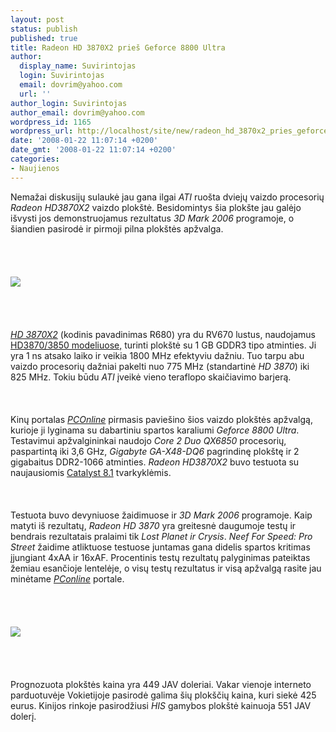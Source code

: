 ```yaml
---
layout: post
status: publish
published: true
title: Radeon HD 3870X2 prieš Geforce 8800 Ultra
author:
  display_name: Suvirintojas
  login: Suvirintojas
  email: dovrim@yahoo.com
  url: ''
author_login: Suvirintojas
author_email: dovrim@yahoo.com
wordpress_id: 1165
wordpress_url: http://localhost/site/new/radeon_hd_3870x2_pries_geforce_8800_ultra/
date: '2008-01-22 11:07:14 +0200'
date_gmt: '2008-01-22 11:07:14 +0200'
categories:
- Naujienos
---
```

<p>Nemažai diskusijų sulaukė jau gana ilgai <i>ATI</i> ruošta dviejų vaizdo procesorių <i>Radeon HD3870X2</i> vaizdo plokštė. Besidomintys šia plokšte jau galėjo išvysti jos demonstruojamus rezultatus <i>3D Mark 2006</i> programoje, o šiandien pasirodė ir pirmoji pilna plokštės apžvalga.<br />
<br><br />
<br><br><img src="http://img137.imageshack.us/img137/9587/3870x2abm9.jpg"><br><br />
<br><br />
<br><a class="ns" href="http://www.technews.lt/index.php?id=Kas&amp;Id=884"><i>HD 3870X2</i></a> (kodinis pavadinimas R680) yra du RV670 lustus, naudojamus <a class="ns" href="http://www.technews.lt/index.php?id=Kas&amp;Id=533">HD3870/3850 modeliuose,</a> turinti plokštė su 1 GB GDDR3 tipo atminties. Ji yra 1 ns atsako laiko ir veikia 1800 MHz efektyviu dažniu. Tuo tarpu abu vaizdo procesorių dažniai pakelti nuo 775 MHz (standartinė <i>HD 3870</i>) iki 825 MHz. Tokiu būdu <i>ATI</i> įveikė vieno teraflopo skaičiavimo barjerą.<br />
<br><br />
<br>Kinų portalas <a class="ns" href="http://www.pconline.com.cn/diy/graphics/reviews/0801/1210234.html"><i>PCOnline</i></a> pirmasis paviešino šios vaizdo plokštės apžvalgą, kurioje ji lyginama su dabartiniu spartos karaliumi <i>Geforce 8800 Ultra</i>. Testavimui apžvalgininkai naudojo <i>Core 2 Duo QX6850</i> procesorių, paspartintą iki 3,6 GHz, <i>Gigabyte GA-X48-DQ6</i> pagrindinę plokštę ir 2 gigabaitus DDR2-1066 atminties. <i>Radeon HD3870X2</i> buvo testuota su naujausiomis <a class="ns" href="http://www.technews.lt/index.php?id=Kas&amp;Id=895">Catalyst 8.1</a> tvarkyklėmis.<br />
<br><br />
<br>Testuota buvo devyniuose žaidimuose ir <i>3D Mark 2006</i> programoje. Kaip matyti iš rezultatų, <i>Radeon HD 3870</i> yra greitesnė daugumoje testų ir bendrais rezultatais pralaimi tik <i>Lost Planet ir Crysis</i>. <i>Neef For Speed: Pro Street</i> žaidime atliktuose testuose juntamas gana didelis spartos kritimas įjungiant 4xAA ir 16xAF. Procentinis testų rezultatų palyginimas pateiktas žemiau esančioje lentelėje, o visų testų rezultatus ir visą apžvalgą rasite jau minėtame <a class="ns" href="http://www.pconline.com.cn/diy/graphics/reviews/0801/1210234.html"><i>PConline</i></a> portale.<br />
<br><br />
<br><br><img src="http://img227.imageshack.us/img227/7870/1210234r680vs8800u08012dk1.jpg"><br><br />
<br><br />
<br>Prognozuota plokštės kaina yra 449 JAV doleriai. Vakar vienoje interneto parduotuvėje Vokietijoje pasirodė galima šių plokščių kaina, kuri siekė 425 eurus. Kinijos rinkoje pasirodžiusi <i>HIS</i> gamybos plokštė kainuoja 551 JAV dolerį.</p>
